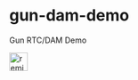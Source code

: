 # gun-dam-demo
Gun RTC/DAM Demo

<!-- Remix Button -->
<a href="https://glitch.com/edit/?utm_content=project_meething-gun-dam-demo&utm_source=remix_this&utm_medium=button&utm_campaign=glitchButton#!/remix/meething-gun-dam-demo">
  <img src="https://cdn.glitch.com/2bdfb3f8-05ef-4035-a06e-2043962a3a13%2Fremix%402x.png?1513093958726" alt="remix this" height="33">
</a>

